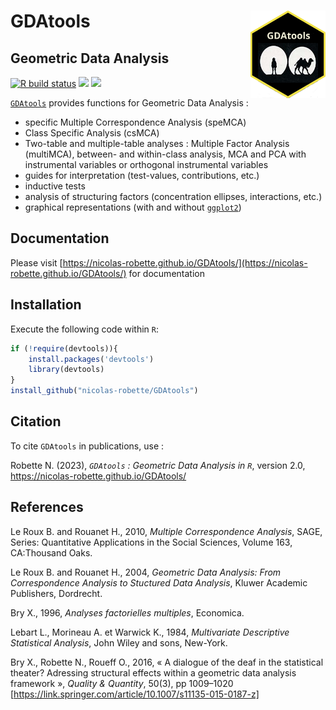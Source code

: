 # **GDAtools** <img src="man/figures/GDAtools.png" height=140px width=120px alt="" align="right" />

## Geometric Data Analysis

<!-- badges: start -->
  [![R build status](https://github.com/nicolas-robette/GDAtools/workflows/R-CMD-check/badge.svg)](https://github.com/nicolas-robette/GDAtools/actions)
  [![](https://www.r-pkg.org/badges/version/GDAtools?color=blue)](https://cran.r-project.org/package=GDAtools)
  [![](http://cranlogs.r-pkg.org/badges/last-month/GDAtools?color=orange)](https://cran.r-project.org/package=GDAtools)
<!-- badges: end -->

[`GDAtools`](https://nicolas-robette.github.io/GDAtools/) provides functions for Geometric Data Analysis :

* specific Multiple Correspondence Analysis (speMCA)
* Class Specific Analysis (csMCA)
* Two-table and multiple-table analyses : Multiple Factor Analysis (multiMCA), between- and within-class analysis, MCA and PCA with instrumental variables or orthogonal instrumental variables
* guides for interpretation (test-values, contributions, etc.)
* inductive tests
* analysis of structuring factors (concentration ellipses, interactions, etc.)
* graphical representations (with and without [`ggplot2`](https://ggplot2.tidyverse.org/))


## Documentation

Please visit [https://nicolas-robette.github.io/GDAtools/](https://nicolas-robette.github.io/GDAtools/) for documentation


## Installation

Execute the following code within `R`:

``` r
if (!require(devtools)){
    install.packages('devtools')
    library(devtools)
}
install_github("nicolas-robette/GDAtools")
```

## Citation

To cite `GDAtools` in publications, use :

Robette N. (2023), *`GDAtools` : Geometric Data Analysis in `R`*, version 2.0, https://nicolas-robette.github.io/GDAtools/


## References

Le Roux B. and Rouanet H., 2010, *Multiple Correspondence Analysis*, SAGE, Series: Quantitative Applications in the Social Sciences, Volume 163, CA:Thousand Oaks.

Le Roux B. and Rouanet H., 2004, *Geometric Data Analysis: From Correspondence Analysis to Stuctured Data Analysis*, Kluwer Academic Publishers, Dordrecht.

Bry X., 1996, *Analyses factorielles multiples*, Economica.

Lebart L., Morineau A. et Warwick K., 1984, *Multivariate Descriptive Statistical Analysis*, John Wiley and sons, New-York.

Bry X., Robette N., Roueff O., 2016, « A dialogue of the deaf in the statistical theater? Adressing structural effects within a geometric data analysis framework », *Quality & Quantity*, 50(3), pp 1009–1020 [https://link.springer.com/article/10.1007/s11135-015-0187-z]
